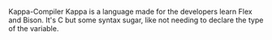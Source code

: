 Kappa-Compiler
Kappa is a language made for the developers learn Flex and Bison.
It's C but some syntax sugar, like not needing to declare the type of the variable.
